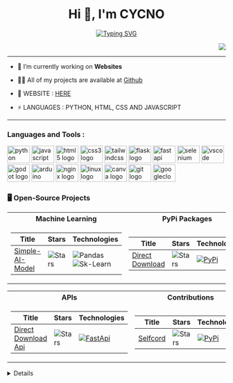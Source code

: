 <h1 align="center">Hi 👋, I'm CYCNO</h1>
<p align="center">
<a href="https://github.com/drkostas">
    <img src="https://readme-typing-svg.demolab.com/?font=Poppins&size=18&color=0F81FFFF&center=true&duration=2000&pause=100&multiline=false&width=500&height=40&lines=CYCNO;Student+%7C+Website+Developer+%7C+;AI+%7C+Automation+%7C+APIs" alt="Typing SVG" />
</a>
<p align="right"> <img src="https://img.etimg.com/thumb/msid-84146056,width-1070,height-580,imgsize-638053/photo.jpg"> </p>

<hr>

- 🌱 I’m currently working on **Websites**

- 👨‍💻 All of my projects are available at [Github](https://github.com/CYCNO)

- 💬 WEBSITE : [HERE](https://cycno.is-a.dev)

- ⚡ LANGUAGES : PYTHON, HTML, CSS AND JAVASCRIPT

<hr>

### Languages and Tools : 

<div align="left">
  <a href="https://www.python.org/"><img src="https://cdn.jsdelivr.net/gh/devicons/devicon/icons/python/python-original.svg" height="40" width="52" alt="python logo" /></a>
  <a href="https://www.javascript.com/"><img src="https://cdn.jsdelivr.net/gh/devicons/devicon/icons/javascript/javascript-original.svg" height="40" width="52" alt="javascript logo" /></a>
  <a href="https://html.com/"><img src="https://cdn.jsdelivr.net/gh/devicons/devicon/icons/html5/html5-original.svg" height="40" width="52" alt="html5 logo" /></a>
  <a href="https://www.w3.org/Style/CSS/Overview.en.html"><img src="https://cdn.jsdelivr.net/gh/devicons/devicon/icons/css3/css3-original.svg" height="40" width="52" alt="css3 logo" /></a>
  <a href="https://tailwindcss.com/"><img src="https://cdn.jsdelivr.net/gh/devicons/devicon/icons/tailwindcss/tailwindcss-plain.svg" height="40" width="52" alt="tailwindcss logo" /></a>
  <a href="https://flask.palletsprojects.com/"><img src="https://cdn.jsdelivr.net/gh/devicons/devicon/icons/flask/flask-original.svg" height="40" width="52" alt="flask logo" /></a>
  <a href="https://fastapi.tiangolo.com/"><img src="https://cdn.jsdelivr.net/gh/devicons/devicon/icons/fastapi/fastapi-original.svg" height="40" width="52" alt="fastapi logo" /></a>
  <a href="https://www.selenium.dev/"><img src="https://cdn.jsdelivr.net/gh/devicons/devicon/icons/selenium/selenium-original.svg" height="40" width="52" alt="selenium logo" /></a>
  <a href="https://code.visualstudio.com/"><img src="https://cdn.jsdelivr.net/gh/devicons/devicon/icons/vscode/vscode-original.svg" height="40" width="52" alt="vscode logo" /></a>
  <a href="https://godotengine.org/"><img src="https://cdn.jsdelivr.net/gh/devicons/devicon/icons/godot/godot-original.svg" height="40" width="52" alt="godot logo" /></a>
  <a href="https://www.arduino.cc/"><img src="https://cdn.jsdelivr.net/gh/devicons/devicon/icons/arduino/arduino-original.svg" height="40" width="52" alt="arduino logo" /></a>
  <a href="https://www.nginx.com/"><img src="https://cdn.jsdelivr.net/gh/devicons/devicon/icons/nginx/nginx-original.svg" height="40" width="52" alt="nginx logo" /></a>
  <a href="https://www.linux.org/"><img src="https://cdn.jsdelivr.net/gh/devicons/devicon/icons/linux/linux-original.svg" height="40" width="52" alt="linux logo" /></a>
  <a href="https://www.canva.com/"><img src="https://cdn.jsdelivr.net/gh/devicons/devicon/icons/canva/canva-original.svg" height="40" width="52" alt="canva logo" /></a>
  <a href="https://git-scm.com/"><img src="https://cdn.jsdelivr.net/gh/devicons/devicon/icons/git/git-original.svg" height="40" width="52" alt="git logo"  /><a/>
  <a href="https://console.cloud.google.com/"><img src="https://cdn.jsdelivr.net/gh/devicons/devicon/icons/googlecloud/googlecloud-original.svg" height="40" width="52" alt="googlecloud logo"  /><a/>
</div>

### 🖥️ Open-Source Projects
<table>
<tr><th>Machine Learning </th><th>PyPi Packages</th></tr>
<tr><td>

|Title | Stars | Technologies|
|--|--|--|
| [Simple-AI-Model](https://github.com/CYCNO/Simple-AI-Model) | <img alt="Stars" src="https://img.shields.io/github/stars/CYCNO/Simple-AI-Model?style=flat-square&labelColor=black"/> | ![Pandas](https://img.shields.io/badge/Pandas-black?style=flat-square&logo=pandas) ![Sk-Learn](https://img.shields.io/badge/Scikit%20Learn-black?style=flat-square&logo=scikitlearn)|

</td><td>

|Title | Stars | Technologies|
|--|--|--|
| [Direct Download](https://github.com/CYCNO/DirectDownload) | <img alt="Stars" src="https://img.shields.io/github/stars/CYCNO/DirectDownload?style=flat-square&labelColor=black"/> | [![PyPi](https://img.shields.io/badge/PyPi-black?style=flat-square&logo=pypi)](https://pypi.org/project/Direct-Download/)<br> 
</td></tr> </table>

<table>
<tr><th>APIs </th><th>Contributions</th></tr>
<tr><td>

|Title | Stars | Technologies|
|--|--|--|
| [Direct Download Api](https://github.com/CYCNO/Direct-Download-API) | <img alt="Stars" src="https://img.shields.io/github/stars/CYCNO/Direct-Download-API?style=flat-square&labelColor=black"/> |[![FastApi](https://img.shields.io/badge/FastApi-black?style=flat-square&logo=fastapi)](https://ddl-api.cycno.repl.co/)<br> 

</td><td>

|Title | Stars | Technologies|
|--|--|--|
| [Selfcord](https://github.com/Shell1010/Selfcord) | <img alt="Stars" src="https://img.shields.io/github/stars/Shell1010/Selfcord?style=flat-square&labelColor=black"/> | [![PyPi](https://img.shields.io/badge/PyPi-black?style=flat-square&logo=pypi)](https://pypi.org/project/selfcord/) <br>

</td></tr> </table>

<details>
  <summary>:zap: GitHub Stats</summary>
</br>
<a href="https://github.com/CYCNO">
<img align="center" alt="CYCNO's GitHub Stats" src="https://github-stats-alpha.vercel.app/api?username=CYCNO&cc=22272e&tc=37BCF6&ic=fff&bc=0000"/>
</br>
</br>
<img align="center" src="https://github-readme-streak-stats.herokuapp.com/?user=CYCNO&show_icons=true&theme=tokyonight&layout=compact" alt="CYCNO" />
</br>
</br>
<img align="center" src="http://github-profile-summary-cards.vercel.app/api/cards/repos-per-language?username=CYCNO&theme=dracula" alt="CYCNO" />
</a>
</details>
